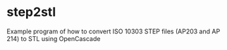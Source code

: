 # step2stl
Example program of how to convert ISO 10303 STEP files (AP203 and AP 214) to STL using OpenCascade
